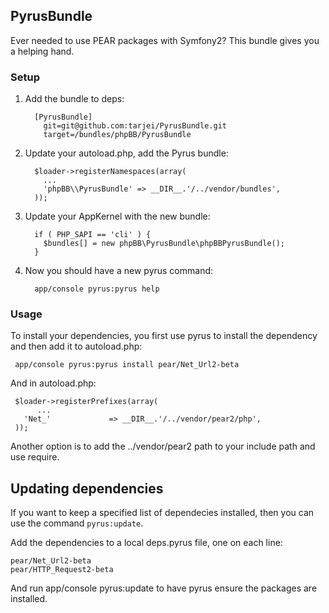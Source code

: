 PyrusBundle
-----------


Ever needed to use PEAR packages with Symfony2? This bundle gives you a helping hand.

### Setup

1. Add the bundle to deps:

         [PyrusBundle]
           git=git@github.com:tarjei/PyrusBundle.git
           target=/bundles/phpBB/PyrusBundle

2. Update your autoload.php, add the Pyrus bundle:

         $loader->registerNamespaces(array(
           ...
           'phpBB\\PyrusBundle' => __DIR__.'/../vendor/bundles',
         ));

3. Update your AppKernel with the new bundle:

         if ( PHP_SAPI == 'cli' ) {
           $bundles[] = new phpBB\PyrusBundle\phpBBPyrusBundle();
         }

4. Now you should have a new pyrus command:

         app/console pyrus:pyrus help

### Usage 

To install your dependencies, you first use pyrus to install the dependency and then add it to autoload.php:

     app/console pyrus:pyrus install pear/Net_Url2-beta

And in autoload.php:

     $loader->registerPrefixes(array(
          ...
       'Net_'             => __DIR__.'/../vendor/pear2/php',
     ));

Another option is to add the ../vendor/pear2 path to your include path and use require. 

## Updating dependencies

If you want to keep a specified list of dependecies installed, then you can use the command `pyrus:update`. 

Add the dependencies to a local deps.pyrus file, one on each line:

    pear/Net_Url2-beta
    pear/HTTP_Request2-beta

And run app/console pyrus:update to have pyrus ensure the packages are installed.


